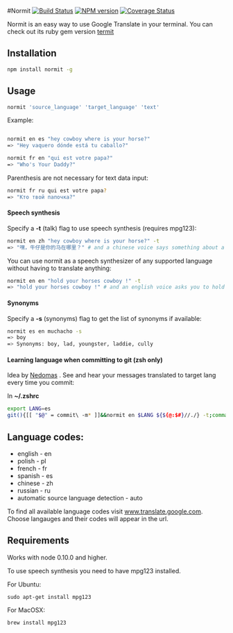 #Normit [![Build Status](https://travis-ci.org/pawurb/normit.png)](https://travis-ci.org/pawurb/normit) [![NPM version](https://badge.fury.io/js/normit.svg)](http://badge.fury.io/js/normit) [![Coverage Status](https://coveralls.io/repos/pawurb/normit/badge.png?branch=master)](https://coveralls.io/r/pawurb/normit?branch=master)


Normit is an easy way to use Google Translate in your terminal.  You can check out its ruby gem version [termit](https://github.com/pawurb/termit)

## Installation
```bash
npm install normit -g
```

## Usage
```bash
normit 'source_language' 'target_language' 'text'
```

Example:

```bash

normit en es "hey cowboy where is your horse?"
=> "Hey vaquero dónde está tu caballo?"

normit fr en "qui est votre papa?"
=> "Who's Your Daddy?"
```

Parenthesis are not necessary for text data input:
```bash
normit fr ru qui est votre papa?
=> "Кто твой папочка?"
```
#### Speech synthesis

Specify a **-t** (talk) flag to use speech synthesis (requires mpg123):
``` bash
normit en zh "hey cowboy where is your horse?" -t
=> "嘿，牛仔是你的马在哪里？" # and a chinese voice says something about a horse
```

You can use normit as a speech synthesizer of any supported language without having to translate anything:
``` bash
normit en en "hold your horses cowboy !" -t
=> "hold your horses cowboy !" # and an english voice asks you to hold on
```

#### Synonyms

Specify a **-s** (synonyms) flag to get the list of synonyms if available:
``` bash
normit es en muchacho -s
=> boy
=> Synonyms: boy, lad, youngster, laddie, cully
```

#### Learning language when committing to git (zsh only)
Idea by [Nedomas](https://news.ycombinator.com/item?id=7545747) . See and hear your messages translated to target lang every time you commit:

In **~/.zshrc**
```bash
export LANG=es
git(){[[ "$@" = commit\ -m* ]]&&normit en $LANG ${${@:$#}//./} -t;command git $@}
```


## Language codes:
* english - en
* polish - pl
* french - fr
* spanish - es
* chinese - zh
* russian - ru
* automatic source language detection - auto

To find all available language codes visit www.translate.google.com. Choose langauges and their codes will appear in the url.

## Requirements

Works with node 0.10.0 and higher.

To use speech synthesis you need to have mpg123 installed.

For Ubuntu:

    sudo apt-get install mpg123

For MacOSX:

    brew install mpg123





